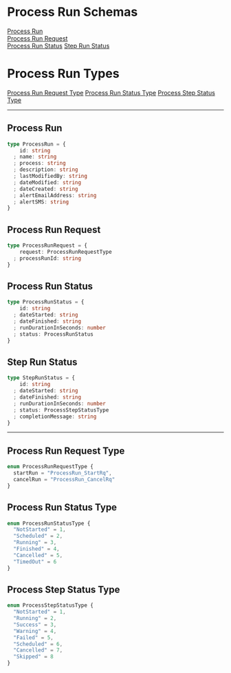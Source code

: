 # Process Run Schemas

[Process Run](#process-run)  
[Process Run Request ](#process-run-request)  
[Process Run Status](#process-run-status) 
[Step Run Status](#step-run-status) 

# Process Run Types
[Process Run Request Type](#process-run-request-type) 
[Process Run Status Type](#process-run-status-type) 
[Process Step Status Type](#process-step-status-type)

---

## Process Run

```typescript
type ProcessRun = {
    id: string
  ; name: string
  ; process: string
  ; description: string
  ; lastModifiedBy: string
  ; dateModified: string
  ; dateCreated: string
  ; alertEmailAddress: string
  ; alertSMS: string
}
```
## Process Run Request

```typescript
type ProcessRunRequest = {
    request: ProcessRunRequestType
  ; processRunId: string
}
```

## Process Run Status
```typescript
type ProcessRunStatus = {
    id: string
  ; dateStarted: string
  ; dateFinished: string
  ; runDurationInSeconds: number
  ; status: ProcessRunStatus
}
```

## Step Run Status
```typescript
type StepRunStatus = {
    id: string
  ; dateStarted: string
  ; dateFinished: string
  ; runDurationInSeconds: number
  ; status: ProcessStepStatusType
  ; completionMessage: string
}
```

---

## Process Run Request Type

```typescript
enum ProcessRunRequestType {
  startRun = "ProcessRun_StartRq",
  cancelRun = "ProcessRun_CancelRq"
}
```

## Process Run Status Type
```typescript
enum ProcessRunStatusType {
  "NotStarted" = 1,
  "Scheduled" = 2,
  "Running" = 3,
  "Finished" = 4,
  "Cancelled" = 5,
  "TimedOut" = 6
}
```

## Process Step Status Type
```typescript
enum ProcessStepStatusType {
  "NotStarted" = 1,
  "Running" = 2,
  "Success" = 3,
  "Warning" = 4,
  "Failed" = 5,
  "Scheduled" = 6,
  "Cancelled" = 7,
  "Skipped" = 8
}
```
